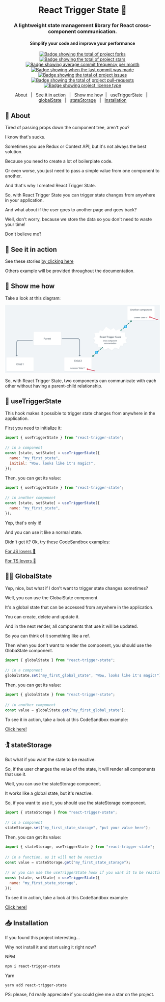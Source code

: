 <div align="center">
  <h1>React Trigger State 🔄</h1>

  <h3>
    A lightweight state management library for React cross-component communication.
  </h3>

  <h4>Simplify your code and improve your performance</h4>
</div>

<p align="center">
  <a href="https://github.com/gabrieldeavila/react-trigger-state/fork" target="_blank">
    <img src="https://img.shields.io/github/forks/gabrieldeavila/react-trigger-state?" alt="Badge showing the total of project forks"/>
  </a>

  <a href="https://github.com/gabrieldeavila/react-trigger-state/stargazers" target="_blank">
    <img src="https://img.shields.io/github/stars/gabrieldeavila/react-trigger-state?" alt="Badge showing the total of project stars"/>
  </a>

  <a href="https://github.com/gabrieldeavila/react-trigger-state/commits/main" target="_blank">
    <img src="https://img.shields.io/github/commit-activity/m/gabrieldeavila/react-trigger-state?" alt="Badge showing average commit frequency per month"/>
  </a>

  <a href="https://github.com/gabrieldeavila/react-trigger-state/commits/main" target="_blank">
    <img src="https://img.shields.io/github/last-commit/gabrieldeavila/react-trigger-state?" alt="Badge showing when the last commit was made"/>
  </a>

  <a href="https://github.com/gabrieldeavila/react-trigger-state/issues" target="_blank">
    <img src="https://img.shields.io/github/issues/gabrieldeavila/react-trigger-state?" alt="Badge showing the total of project issues"/>
  </a>

  <a href="https://github.com/gabrieldeavila/react-trigger-state/pulls" target="_blank">
    <img src="https://img.shields.io/github/issues-pr/gabrieldeavila/react-trigger-state?" alt="Badge showing the total of project pull-requests"/>
  </a>

  <a href="https://github.com/gabrieldeavila/react-trigger-state/blob/master/LICENSE.md" target="_blank">
    <img alt="Badge showing project license type" src="https://img.shields.io/github/license/gabrieldeavila/react-trigger-state?color=f85149"/>
  </a>
</p>

<p align="center">
  <a href="#dart-about">About</a> &#xa0; | &#xa0;
  <a href="#eyes-see-it-in-action">See it in action</a> &#xa0; | &#xa0;
  <a href="#thinking-show-me-how">Show me how</a>&#xa0; | &#xa0;
  <a href="#crystal_ball-usetriggerstate">useTriggerState</a> &#xa0; | &#xa0;
  <a href="#surfing_man-globalstate">globalState</a> &#xa0; | &#xa0;
  <a href="#surfing_man-statestorage">stateStorage</a> &#xa0; | &#xa0;
  <a href="#inbox_tray-installation">Installation</a>
</p>

## :dart: About

Tired of passing props down the component tree, aren't you?

I know that's sucks.

Sometimes you use Redux or Context API, but it's not always the best solution.

Because you need to create a lot of boilerplate code.

Or even worse, you just need to pass a simple value from one component to another.

And that's why I created React Trigger State.

So, with React Trigger State you can trigger state changes from anywhere in your application.

And what about if the user goes to another page and goes back?

Well, don't worry, because we store the data so you don't need to waste your time!

Don't believe me?

## :eyes: See it in action

<p>See these stories <a href="https://6411132c8debbccc1a851060-gwklmuylec.chromatic.com/?path=/story/simple-example-state--simple-example-state" target="_blank">by clicking here</a></p>

Others example will be provided throughout the documentation.

## :thinking: Show me how

Take a look at this diagram:

<img src="https://raw.githubusercontent.com/gabrieldeavila/react-trigger-state/master/public/diagram.png" alt="React Trigger State Diagram" />

So, with React Trigger State, two components can communicate with each other without having a parent-child relationship.

## :crystal_ball: useTriggerState

This hook makes it possible to trigger state changes from anywhere in the application.

First you need to initialize it:

```js
import { useTriggerState } from "react-trigger-state";

// in a component
const [state, setState] = useTriggerState({
  name: "my_first_state",
  initial: "Wow, looks like it's magic!",
});
```

Then, you can get its value:

```js
import { useTriggerState } from "react-trigger-state";

// in another component
const [state, setState] = useTriggerState({
  name: "my_first_state",
});
```

Yep, that's only it!

And you can use it like a normal state.

Didn't get it?
Ok, try these CodeSandbox examples:

<p><a href="https://codesandbox.io/s/usetriggerstate-example-js-z3dzlu?file=/src/App.js" target="_blank">For JS lovers 🥰</a></p>

<p><a href="https://codesandbox.io/s/usetriggerstate-basic-example-9ukf2s?file=/src/App.tsx" target="_blank">For TS lovers 🤗</a></p>

## :surfing_man: GlobalState
Yep, nice, but what if I don't want to trigger state changes sometimes?

Well, you can use the GlobalState component.

It's a global state that can be accessed from anywhere in the application.

You can create, delete and update it.

And in the next render, all components that use it will be updated.

So you can think of it something like a ref.

Then when you don't want to render the component, you should use the GlobaState component.


```js
import { globalState } from "react-trigger-state";

// in a component
globalState.set("my_first_global_state", "Wow, looks like it's magic!");
```

Then, you can get its value:

```js
import { globalState } from "react-trigger-state";

// in another component
const value = globalState.get("my_first_global_state");
```
To see it in action, take a look at this CodeSandbox example:

<p><a href="https://codesandbox.io/s/useglobalstate-6sd0jl?file=/src/App.tsx" target="_blank">Click here!</a></p>

## :golfing: stateStorage
But what if you want the state to be reactive.

So, if the user changes the value of the state, it will render all components that use it.

Well, you can use the stateStorage component.

It works like a global state, but it's reactive.

So, if you want to use it, you should use the stateStorage component.

```js
import { stateStorage } from "react-trigger-state";

// in a component
stateStorage.set("my_first_state_storage", "put your value here");
```

Then, you can get its value:

```js
import { stateStorage, useTriggerState } from "react-trigger-state";

// in a function, as it will not be reactive
const value = stateStorage.get("my_first_state_storage");

// or you can use the useTriggerState hook if you want it to be reactive
const [state, setState] = useTriggerState({
  name: "my_first_state_storage",
});

```

To see it in action, take a look at this CodeSandbox example:

<p><a href="https://codesandbox.io/s/statestorage-gnb600?file=/src/App.tsx" target="_blank">Click here!</a></p>

## :inbox_tray: Installation

If you found this project interesting...

Why not install it and start using it right now?

NPM

```bash
npm i react-trigger-state
```

Yarn

```bash
yarn add react-trigger-state
```

PS: please, I'd really appreciate if you could give me a star on the project.

